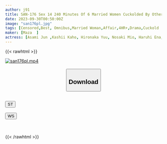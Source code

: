 ```yaml
---
author: j91
title: SAN-176 Sex 14 240 Minutes Of 6 Married Women Cuckolded By Other People's Sticks Other Than Their Husbands
date: 2023-09-30T00:50:00Z
image: "san176pl.jpg"
tags: [Censored,Best, Omnibus,Married Woman,Affair,4HR+,Drama,Cuckold	]
maker: [Maza  ]
actress: [Asami Jun ,Kashii Kaho, Hironaka Yuu, Nosaki Mio, Haruhi Ena, Iruma Akane]
---
```



{{< rawhtml >}}

<div class="video" data-videoid="OW6JpgkwZlce18">
    <a href="javascript:;">
        <img src="https://my.j91.asia/posts/san176pl/san176pl.jpg" width="WIDTH" height="HEIGHT" alt="san176pl.mp4" loading="lazy">
    </a>
</div>

<script type="text/javascript" src="https://j91.asia/asset/on-demand-st.js"></script>

<br>
  <link rel="stylesheet" href="https://j91.asia/asset/bs5.css">
  
  <center>
  <button class="btn btn-primary" type="button" data-bs-toggle="collapse" data-bs-target=".multi-collapse" aria-expanded="false" aria-controls="multiCollapseExample1 multiCollapseExample2"><h2>Download</h2></button></center>
</p>
<div class="row">
  <div class="col">
    <div class="collapse multi-collapse" id="multiCollapseExample1">
      <div class="card card-body">
	      	      <br>
<div class="buttons">  
<a href="https://streamtape.to/v/OW6JpgkwZlce18"><button class="btn-hover color-3"><i class="fa fa-download"></i> ST</button></a></div>
    </div>
  </div>
</div>
  <div class="col">
    <div class="collapse multi-collapse" id="multiCollapseExample2">
      <div class="card card-body">
	      <br>
<div class="buttons">
    <a href="https://wolfstream.tv/kp2cb519arsi"><button class="btn-hover color-9"><i class="fa fa-download"></i> WS</button></a></div>
<br><br>
      </div>
    </div>
  </div>
</div>

{{< /rawhtml >}}